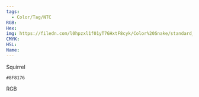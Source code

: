 ```yaml
---
tags:
  - Color/Tag/NTC
RGB:
Hex:
img: https://filedn.com/l0hpzxl1f01yT7GHxtF8cyk/Color%20Snake/standard_csv_to_svg/%23/8F8176.svg
CMYK:
HSL:
Name:
---
```

Squirrel
```palette
#8F8176
```
RGB
